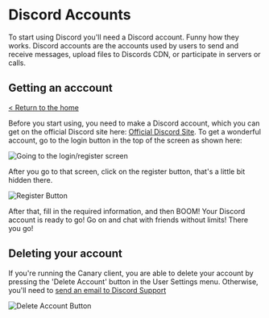 # Discord Accounts
To start using Discord you'll need a Discord account. Funny how they works. Discord accounts are the accounts used by users to send and receive messages, upload files to Discords CDN, or participate in servers or calls.

## Getting an acccount
[< Return to the home](/index)

Before you start using, you need to make a Discord account, which you can get on the official Discord site here:
[Official Discord Site](https://www.discordapp.com). To get a wonderful account, go to the login button in the top of the
screen as shown here:

![Going to the login/register screen](https://cdn.discordapp.com/attachments/328217116924837889/356439711977439234/image.jpg)

After you go to that screen, click on the register button, that's a little bit hidden there.

![Register Button](https://cdn.discordapp.com/attachments/328217116924837889/356439652678500362/image.jpg)

After that, fill in the required information, and then BOOM! Your Discord account is ready to go! Go on and chat with friends
without limits! There you go!

## Deleting your account
If you're running the Canary client, you are able to delete your account by pressing the 'Delete Account' button in the User Settings menu. Otherwise, you'll need to [send an email to Discord Support](mailto:support@discordapp.com?subject=Account%20Deletion%20Request)

![Delete Account Button](https://screenshots.should-be.legal/823c03.png)

